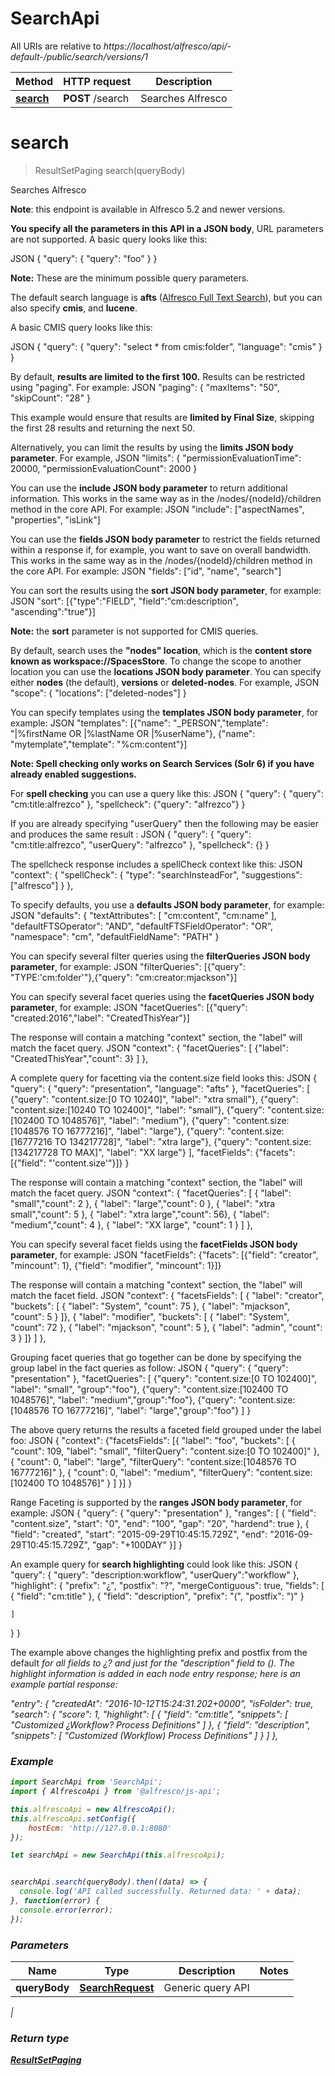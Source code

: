 # SearchApi

All URIs are relative to *https://localhost/alfresco/api/-default-/public/search/versions/1*

Method | HTTP request | Description
------------- | ------------- | -------------
[**search**](SearchApi.md#search) | **POST** /search | Searches Alfresco


<a name="search"></a>
# **search**
> ResultSetPaging search(queryBody)

Searches Alfresco

**Note**: this endpoint is available in Alfresco 5.2 and newer versions.

**You specify all the parameters in this API in a JSON body**, URL parameters are not supported.
A basic query looks like this:

JSON
{
  \"query\": {
    \"query\": \"foo\"
  }
}


**Note:** These are the minimum possible query parameters.

The default search language is **afts** ([Alfresco Full Text Search](https://support.hyland.com/r/Alfresco/Alfresco-Search-Services/2.0/Alfresco-Search-Services/Using/Full-text-search-reference)), but you can also specify **cmis**, and **lucene**.

A basic CMIS query looks like this:

JSON
{
  \"query\": {
    \"query\": \"select * from cmis:folder\",
    \"language\": \"cmis\"
  }
}


By default, **results are limited to the first 100.**
Results can be restricted using \"paging\". For example:
JSON
\"paging\": {
  \"maxItems\": \"50\",
  \"skipCount\": \"28\"
}

This example would ensure that results are **limited by Final Size**,
skipping the first 28 results and returning the next 50.

Alternatively, you can limit the results by using the **limits JSON body parameter**. For example,
JSON
\"limits\": {
  \"permissionEvaluationTime\": 20000,
  \"permissionEvaluationCount\": 2000
}


You can use the **include JSON body parameter** to return additional information.
This works in the same way as in the /nodes/{nodeId}/children method in the core API. For example:
JSON
\"include\": [\"aspectNames\", \"properties\", \"isLink\"]


You can use the **fields JSON body parameter** to restrict the fields returned within a response if, for example, you want to save on overall bandwidth.
This works in the same way as in the /nodes/{nodeId}/children method in the core API. For example:
JSON
\"fields\": [\"id\", \"name\", \"search\"]


You can sort the results using the **sort JSON body parameter**, for example:
JSON
\"sort\": [{\"type\":\"FIELD\", \"field\":\"cm:description\", \"ascending\":\"true\"}]

**Note:** the **sort** parameter is not supported for CMIS queries.

By default, search uses the **\"nodes\" location**, which is the **content store known as workspace://SpacesStore**.
To change the scope to another location you can use the **locations JSON body parameter**. You can specify either **nodes** (the default), **versions** or **deleted-nodes**.  For example,
JSON
\"scope\": {
    \"locations\": [\"deleted-nodes\"]
}

You can specify templates using the **templates JSON body parameter**, for example:
JSON
\"templates\": [{\"name\": \"_PERSON\",\"template\": \"|%firstName OR |%lastName OR |%userName\"},
              {\"name\": \"mytemplate\",\"template\": \"%cm:content\"}]


**Note: Spell checking only works on Search Services (Solr 6) if you have already enabled suggestions.**

For **spell checking** you can use a query like this:
JSON
{
  \"query\": {
    \"query\": \"cm:title:alfrezco\"
  },
  \"spellcheck\": {\"query\": \"alfrezco\"}
}


If you are already specifying \"userQuery\" then the following may be easier
and produces the same result :
JSON
{
  \"query\": {
    \"query\": \"cm:title:alfrezco\",
    \"userQuery\": \"alfrezco\"
  },
  \"spellcheck\": {}
}


The spellcheck response includes a spellCheck context like this:
JSON
\"context\": {
  \"spellCheck\": {
    \"type\": \"searchInsteadFor\",
    \"suggestions\": [\"alfresco\"]
  }
},


To specify defaults, you  use a **defaults JSON body parameter**, for example:
JSON
\"defaults\": {
  \"textAttributes\": [
    \"cm:content\", \"cm:name\"
  ],
  \"defaultFTSOperator\": \"AND\",
  \"defaultFTSFieldOperator\": \"OR\",
  \"namespace\": \"cm\",
  \"defaultFieldName\": \"PATH\"
}


You can specify several filter queries using the **filterQueries JSON body parameter**, for example:
JSON
\"filterQueries\": [{\"query\": \"TYPE:'cm:folder'\"},{\"query\": \"cm:creator:mjackson\"}]


You can specify several facet queries using the **facetQueries JSON body parameter**, for example:
JSON
\"facetQueries\": [{\"query\": \"created:2016\",\"label\": \"CreatedThisYear\"}]

The response will contain a matching \"context\" section, the \"label\" will match the facet query.
JSON
\"context\": {
  \"facetQueries\": [
    {\"label\": \"CreatedThisYear\",\"count\": 3}
  ]
},


A complete query for facetting via the content.size field looks this:
JSON
{
  \"query\": {
    \"query\": \"presentation\",
    \"language\": \"afts\"
  },
    \"facetQueries\": [
        {\"query\": \"content.size:[0 TO 10240]\", \"label\": \"xtra small\"},
        {\"query\": \"content.size:[10240 TO 102400]\", \"label\": \"small\"},
        {\"query\": \"content.size:[102400 TO 1048576]\", \"label\": \"medium\"},
        {\"query\": \"content.size:[1048576 TO 16777216]\", \"label\": \"large\"},
        {\"query\": \"content.size:[16777216 TO 134217728]\", \"label\": \"xtra large\"},
        {\"query\": \"content.size:[134217728 TO MAX]\", \"label\": \"XX large\"}
  ],
    \"facetFields\": {\"facets\": [{\"field\": \"'content.size'\"}]}
}


The response will contain a matching \"context\" section, the \"label\" will match the facet query.
JSON
\"context\": {
  \"facetQueries\": [
    { \"label\": \"small\",\"count\": 2 },
    { \"label\": \"large\",\"count\": 0 },
    { \"label\": \"xtra small\",\"count\": 5 },
    { \"label\": \"xtra large\",\"count\": 56},
    { \"label\": \"medium\",\"count\": 4 },
    { \"label\": \"XX large\", \"count\": 1 }
  ]
},


You can specify several facet fields using the **facetFields JSON body parameter**, for example:
JSON
\"facetFields\": {\"facets\": [{\"field\": \"creator\", \"mincount\": 1}, {\"field\": \"modifier\", \"mincount\": 1}]}

The response will contain a matching \"context\" section, the \"label\" will match the facet field.
JSON
\"context\": {
   \"facetsFields\": [
     {  \"label\": \"creator\",
        \"buckets\": [
          { \"label\": \"System\", \"count\": 75 },
          { \"label\": \"mjackson\", \"count\": 5 }
        ]},
     {  \"label\": \"modifier\",
        \"buckets\": [
          { \"label\": \"System\", \"count\": 72 },
          { \"label\": \"mjackson\", \"count\": 5 },
          { \"label\": \"admin\", \"count\": 3 }
        ]}
   ]
},


Grouping facet queries that go together can be done by specifying the group label in the fact queries as follow:
JSON
    {
        \"query\": {
            \"query\": \"presentation\"
        },
        \"facetQueries\": [
            {\"query\": \"content.size:[0 TO 102400]\", \"label\": \"small\", \"group\":\"foo\"},
            {\"query\": \"content.size:[102400 TO 1048576]\", \"label\": \"medium\",\"group\":\"foo\"},
            {\"query\": \"content.size:[1048576 TO 16777216]\", \"label\": \"large\",\"group\":\"foo\"}
        ]
    }

The above query returns the results a faceted field grouped under the label foo:
JSON
{
    \"context\": {\"facetsFields\": [{
        \"label\": \"foo\",
        \"buckets\": [
            {
                \"count\": 109,
                \"label\": \"small\",
                \"filterQuery\": \"content.size:[0 TO 102400]\"
            },
            {
                \"count\": 0,
                \"label\": \"large\",
                \"filterQuery\": \"content.size:[1048576 TO 16777216]\"
            },
            {
                \"count\": 0,
                \"label\": \"medium\",
                \"filterQuery\": \"content.size:[102400 TO 1048576]\"
            }
        ]
    }]
}

Range Faceting is supported by the **ranges JSON body parameter**, for example:
JSON
    {
        \"query\": {
            \"query\": \"presentation\"
        },
        \"ranges\": [
        {
            \"field\": \"content.size\",
             \"start\": \"0\",
             \"end\": \"100\",
             \"gap\": \"20\",
             \"hardend\": true
        },
        {
            \"field\": \"created\",
            \"start\": \"2015-09-29T10:45:15.729Z\",
            \"end\": \"2016-09-29T10:45:15.729Z\",
            \"gap\": \"+100DAY\"
        }]
    }

An example query for **search highlighting** could look like this:
JSON
{
  \"query\": {
    \"query\": \"description:workflow\",
    \"userQuery\":\"workflow\"
  },
  \"highlight\": {
    \"prefix\": \"¿\",
    \"postfix\": \"?\",
    \"mergeContiguous\": true,
    \"fields\": [
      {
        \"field\": \"cm:title\"
      },
      {
        \"field\": \"description\",
        \"prefix\": \"(\",
        \"postfix\": \")\"
      }

    ]
  }
}

The example above changes the highlighting prefix and postfix from the
 default <em> for all fields to ¿? and just for the \"description\" field to ().
 The highlight information is added in each node entry response; here is
 an example partial response:

\"entry\": {
        \"createdAt\": \"2016-10-12T15:24:31.202+0000\",
        \"isFolder\": true,
        \"search\": {
          \"score\": 1,
          \"highlight\": [
            {
              \"field\": \"cm:title\",
              \"snippets\": [
                \"Customized ¿Workflow? Process Definitions\"
              ]
            },
            {
              \"field\": \"description\",
              \"snippets\": [
                \"Customized (Workflow) Process Definitions\"
              ]
            }
          ]
      },



### Example
```javascript
import SearchApi from 'SearchApi';
import { AlfrescoApi } from '@alfresco/js-api';

this.alfrescoApi = new AlfrescoApi();
this.alfrescoApi.setConfig({
    hostEcm: 'http://127.0.0.1:8080'
});

let searchApi = new SearchApi(this.alfrescoApi);


searchApi.search(queryBody).then((data) => {
  console.log('API called successfully. Returned data: ' + data);
}, function(error) {
  console.error(error);
});

```

### Parameters

Name | Type | Description  | Notes
------------- | ------------- | ------------- | -------------
 **queryBody** | [**SearchRequest**](SearchRequest.md)| Generic query API
 | 

### Return type

[**ResultSetPaging**](ResultSetPaging.md)

